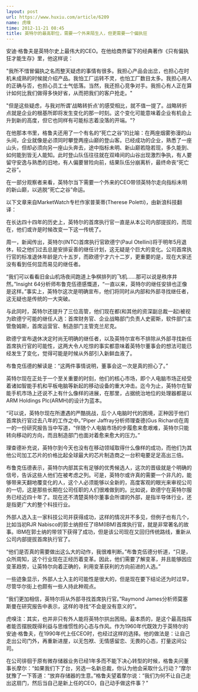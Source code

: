 ```yaml
---
layout: post
url: https://www.huxiu.com/article/6209
name: 虎嗅
time: 2012-11-21 08:45
title: 英特尔的最高职位，需要一个外来陌生人，但更需要一个偏执狂
---
```

安迪·格鲁夫是英特尔史上最伟大的CEO。在他给商界留下的经典著作《只有偏执狂才能生存》里，他这样说：

"我所不惜冒偏执之名而整天疑虑的事情有很多。我担心产品会出岔，也担心在时机未成熟的时候就介绍产品。我怕工厂运转不灵，也怕工厂数目太多。我担心用人的正确与否，也担心员工士气低落。当然，我还担心竞争对手。我担心有人正在算计如何比我们做得多快好省，从而把我们的客户抢走。"

"但是这些疑虑，与我对所谓'战略转折点'的感受相比，就不值一提了。战略转折点就是企业的根基所即将发生变化的那一时刻。这个变化可能意味着企业有机会上升到新的高度，但它也同样有可能标志着没落的开端。"?

在他那本书里，格鲁夫还用了一个有名的“死亡之谷”的比喻：在两座烟雾弥漫的山头间，企业就像是必须同时攀登两座山巅的登山客。已经成功的企业，熟悉了一座山头，但却必须向另一座山头奔去，途中指标未明、新山巅若隐若现，多久能到、如何能到皆无人能知。此时登山队伍往往就在双峰间的山谷出现激烈争执，有人要留守安逸与熟悉的旧地，有人偏要冒险向前，结果队伍分崩离析，最终命丧“死亡之谷”。

在一部分观察者来看，英特尔当下需要一个外来的CEO带领英特尔走向指标未明的新山巅，以逃脱“死亡之谷”命运。

以下文章来自MarketWatch专栏作家普莱蒂(Therese Poletti)，由新浪科技翻译：

在长达四十四年的历史上，英特尔的首席执行官一直是从本公司内部提拔的，而现在，他们或许是时候改变一下这一传统了。

周一，新闻传出，英特尔(INTC)首席执行官欧德宁(Paul Otellini)将于明年5月退休，较之他们过去总是安排妥善的继任计划，这无疑是个巨大的变化。公司首席执行官的标准退休年龄是六十五岁，而欧德宁才六十二岁，更重要的是，现在大家还没有看到任何显而易见的继任者。

“我们可以看看旧金山机场夜间跑道上争棋排列的飞机……那可以说是秩序井然。”Insight 64分析师布鲁克伍德感慨道，“一直以来，英特尔的继任安排也正像是这样。”事实上，英特尔这次是明确宣布，他们将同时从内部和外部寻找继任者，这无疑也是传统的一大突破。

与此同时，英特尔还提升了三位高管，他们现在都(和其他的资深副总裁一起)被视为欧德宁可能的继任人选：首席财务官、企业战略部门负责人史密斯，软件部门主管詹姆斯，首席运营官、制造部门主管克兰尼克。

欧德宁宣布退休决定时尚无明确的继任者，以及英特尔宣布不排除从外部寻找新任首席执行官的可能性，这两大令人吃惊的事实都意味着英特尔董事会的想法可能已经发生了变化，觉得可能是时候从外部引入新鲜血液了。

布鲁克伍德的解读是：“这两件事情说明，董事会这一次是真的担心了。”

英特尔现在正处于一个至关重要的时刻，他们的核心市场，即个人电脑市场正经受着诸如智能手机和平板电脑等新起的移动设备的重大冲击。迄今为止，英特尔在智能手机市场上还说不上有什么像样的进展，在那里，占据统治地位的处理器都是以ARM Holdings Plc(ARMH)的设计为蓝本。

“可以说，英特尔现在所遭遇的严酷挑战，后个人电脑时代的困境，正种因于他们首席执行官过去八年的工作之中。”Piper Jaffray分析师理查德(Gus Richard)在周一的一份研究报告当中写道，“伴随个人电脑市场的步履愈来愈艰难，英特尔只能转向移动的方向，而且制造部门也面对着愈来愈大的压力。”

理查德补充说，英特尔到今天也没有在移动领域取得什么像样的成功，而他们为其他公司加工芯片的价格比起全球最大的芯片制造商之一台积电要足足高出三倍。

布鲁克伍德表示，英特尔内部其实有足够的优秀候选人，这次的晋级就是个明确的信号，告诉这些人他们在被考虑之列。可是，英特尔或许真的需要一个非凡的，能够带来天翻地覆变化的人，这个人必须能够以全新的，高度客观的眼光来审视公司的一切，这是那些长期在公司任职的人们很难做到的。比如说，欧德宁在英特尔服务已经近四十年了。现在还不清楚英特尔董事会所谓的外部，是指半导体行业，还是指更广大的整个科技行业。

外部人选入主一家科技公司并获得成功，这样的情况并不多见，但例子也有几个，比如当初RJR Nabisco的郭士纳担任了IBM(IBM)首席执行官，就是非常著名的故事。IBM在郭士纳的带领下获得了成功，但是该公司现在又回归传统路线，重新从公司内部提拔首席执行官了。

“他们是否真的需要做出这么大的动作，我很难判断。”布鲁克伍德分析道，“只是，众所周知，这个行业现在正经历着变革。因此，他们需要了解变革，并且能够因应变革趋势，让英特尔向着正确的，利用变革获利的方向前进的人选。”

一些迹象显示，外部人士入主的可能性是很大的，但是现在要下结论还为时过早，尽管华尔街上也颇有一些人持此种观点。

“我们更加相信，英特尔将从外部寻找首席执行官。”Raymond James分析师莫塞斯曼在研究报告中表示，这样的寻找“不会是没有意义的”。

虎嗅注：其实，也并非只有外人能将英特尔拱出困局。最本质的，是这个最高指挥者能否摆脱既得利益与思维惯性的心态与作风。作为1960年代既效力于英特尔的安迪·格鲁夫，在1990年代上任CEO时，也经过这样的选择。他的做法是：让自己走出公司门外，再重新进屋，以无包袱、无情感留恋、无畏的心态，打量这间公司。

在公司徘徊于原有微存储器业务已经1年多而不能下决心转型的时候，格鲁夫问董事长摩尔：“如果我们下了台，另选一名新总裁，你认为他会采取什么行动？”摩尔犹豫了一下答道：“放弃存储器的生意。”格鲁夫望着摩尔说：“我们为何不让自己走出这扇门，然后当自己是新上任的CEO，自己动手做这件事？”

